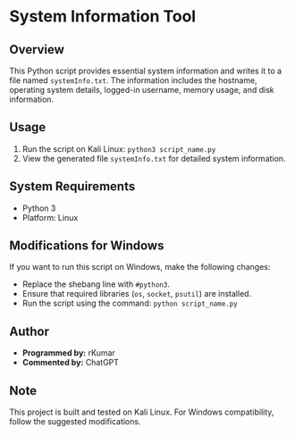 # System Information Tool

## Overview
This Python script provides essential system information and writes it to a file named `systemInfo.txt`. The information includes the hostname, operating system details, logged-in username, memory usage, and disk information.

## Usage
1. Run the script on Kali Linux: `python3 script_name.py`
2. View the generated file `systemInfo.txt` for detailed system information.

## System Requirements
- Python 3
- Platform: Linux

## Modifications for Windows
If you want to run this script on Windows, make the following changes:
- Replace the shebang line with `#python3`.
- Ensure that required libraries (`os`, `socket`, `psutil`) are installed.
- Run the script using the command: `python script_name.py`

## Author
- **Programmed by:** rKumar
- **Commented by:** ChatGPT

## Note
This project is built and tested on Kali Linux. For Windows compatibility, follow the suggested modifications.
